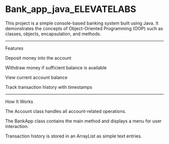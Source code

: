 # Bank_app_java_ELEVATELABS

This project is a simple console-based banking system built using Java. It demonstrates the concepts of Object-Oriented Programming (OOP) such as classes, objects, encapsulation, and methods.


---

Features

Deposit money into the account

Withdraw money if sufficient balance is available

View current account balance

Track transaction history with timestamps



---

How It Works

The Account class handles all account-related operations.

The BankApp class contains the main method and displays a menu for user interaction.

Transaction history is stored in an ArrayList as simple text entries.
